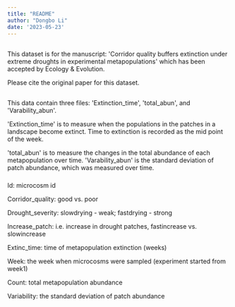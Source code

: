 ```yaml
---
title: "README"
author: "Dongbo Li"
date: '2023-05-23'
---
```


## 

This dataset is for the manuscript: 'Corridor quality buffers extinction under extreme droughts in experimental metapopulations' which has been accepted by Ecology & Evolution. 

Please cite the original paper for this dataset. 

##

This data contain three files: 'Extinction_time', 'total_abun', and 'Varability_abun'. 

'Extinction_time' is to measure when the populations in the patches in a landscape become extinct. Time to extinction is recorded as the mid point of the week. 

'total_abun' is to measure the changes in the total  abundance of each metapopulation over time. 
'Varability_abun' is the standard deviation of patch abundance, which was measured over time. 

###

Id: microcosm id

Corridor_quality: good vs. poor

Drought_severity: slowdrying - weak; fastdrying - strong

Increase_patch: i.e. increase in drought patches, fastincrease vs. slowincrease

Extinc_time: time of metapopulation extinction (weeks)

Week: the week when microcosms were sampled (experiment started from week1)

Count: total metapopulation abundance

Variability: the standard deviation of patch abundance

